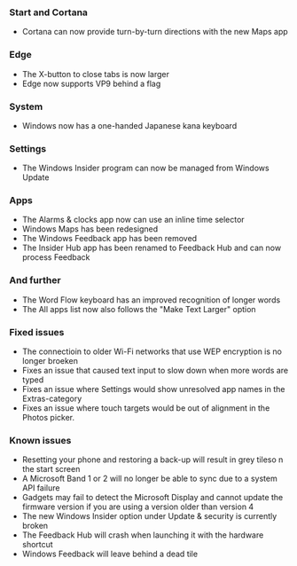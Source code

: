 ### Start and Cortana
- Cortana can now provide turn-by-turn directions with the new Maps app

### Edge
- The X-button to close tabs is now larger
- Edge now supports VP9 behind a flag

### System
- Windows now has a one-handed Japanese kana keyboard

### Settings
- The Windows Insider program can now be managed from Windows Update

### Apps
- The Alarms & clocks app now can use an inline time selector
- Windows Maps has been redesigned
- The Windows Feedback app has been removed
- The Insider Hub app has been renamed to Feedback Hub and can now process Feedback

### And further
- The Word Flow keyboard has an improved recognition of longer words
- The All apps list now also follows the "Make Text Larger" option

### Fixed issues
- The connectioin to older Wi-Fi networks that use WEP encryption is no longer broeken
- Fixes an issue that caused text input to slow down when more words are typed
- Fixes an issue where Settings would show unresolved app names in the Extras-category
- Fixes an issue where touch targets would be out of alignment in the Photos picker.

### Known issues
- Resetting your phone and restoring a back-up will result in grey tileso n the start screen
- A Microsoft Band 1 or 2 will no longer be able to sync due to a system API failure
- Gadgets may fail to detect the Microsoft Display and cannot update the firmware version if you are using a version older than version 4
- The new Windows Insider option under Update & security is currently broken
- The Feedback Hub will crash when launching it with the hardware shortcut
- Windows Feedback will leave behind a dead tile
